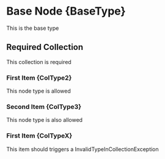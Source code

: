 ﻿# Base Node {BaseType}

This is the base type

## Required Collection

This collection is required

### First Item {ColType2}

This node type is allowed

### Second Item {ColType3}

This node type is also allowed

### First Item {ColTypeX}

This item should triggers a InvalidTypeInCollectionException